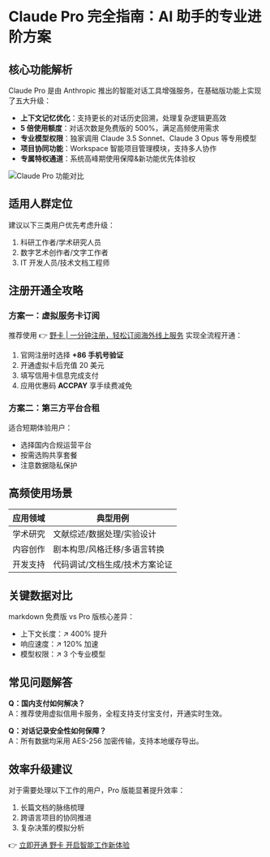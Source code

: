 # Claude Pro 完全指南：AI 助手的专业进阶方案

## 核心功能解析
Claude Pro 是由 Anthropic 推出的智能对话工具增强服务，在基础版功能上实现了五大升级：

- **上下文记忆优化**：支持更长的对话历史回溯，处理复杂逻辑更高效
- **5 倍使用额度**：对话次数是免费版的 500%，满足高频使用需求
- **专业模型权限**：独家调用 Claude 3.5 Sonnet、Claude 3 Opus 等专用模型
- **项目协同功能**：Workspace 智能项目管理模块，支持多人协作
- **专属特权通道**：系统高峰期使用保障&新功能优先体验权

![Claude Pro 功能对比](https://via.placeholder.com/800x400)

## 适用人群定位
建议以下三类用户优先考虑升级：
1. 科研工作者/学术研究人员
2. 数字艺术创作者/文字工作者
3. IT 开发人员/技术文档工程师

## 注册开通全攻略
### 方案一：虚拟服务卡订阅
推荐使用 👉 [野卡 | 一分钟注册，轻松订阅海外线上服务](https://bbtdd.com/yeka) 实现全流程开通：

1. 官网注册时选择 **+86 手机号验证**
2. 开通虚拟卡后充值 20 美元
3. 填写信用卡信息完成支付
4. 应用优惠码 **ACCPAY** 享手续费减免

### 方案二：第三方平台合租
适合短期体验用户：
- 选择国内合规运营平台
- 按需选购共享套餐
- 注意数据隐私保护

## 高频使用场景
| 应用领域 | 典型用例 |
|---------|----------|
| 学术研究 | 文献综述/数据处理/实验设计 |
| 内容创作 | 剧本构思/风格迁移/多语言转换 |
| 开发支持 | 代码调试/文档生成/技术方案论证 |

## 关键数据对比
markdown
免费版 vs Pro 版核心差异：
- 上下文长度：↗️ 400% 提升
- 响应速度：↗️ 120% 加速
- 模型权限：↗️ 3 个专业模型


## 常见问题解答
**Q：国内支付如何解决？**  
A：推荐使用虚拟信用卡服务，全程支持支付宝支付，开通实时生效。

**Q：对话记录安全性如何保障？**  
A：所有数据均采用 AES-256 加密传输，支持本地缓存导出。

## 效率升级建议
对于需要处理以下工作的用户，Pro 版能显著提升效率：
1. 长篇文档的脉络梳理
2. 跨语言项目的协同推进
3. 复杂决策的模拟分析

👉 [立即开通 野卡 开启智能工作新体验](https://bbtdd.com/yeka)